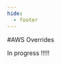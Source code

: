 ```yaml
---
hide:
  - footer
---
```


<script>
  document.title = "Overrides - AWS";
</script>
#AWS Overrides

In progress !!!!!